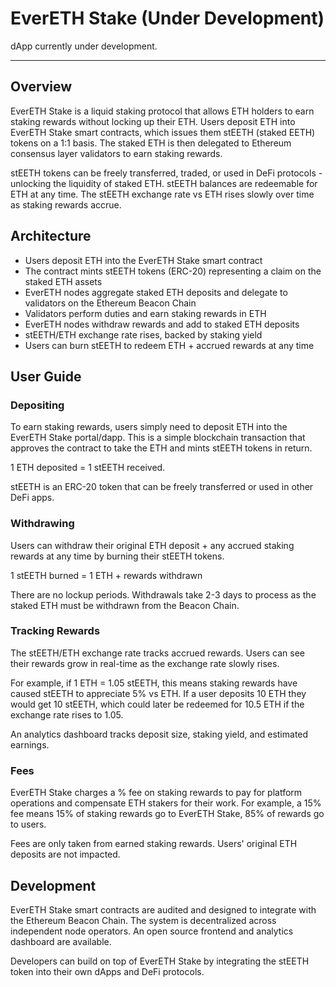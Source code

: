 # EverETH Stake (Under Development)

dApp currently under development.

<hr className="home__divider" />

## Overview

EverETH Stake is a liquid staking protocol that allows ETH holders to earn staking rewards without locking up their ETH. Users deposit ETH into EverETH Stake smart contracts, which issues them stEETH (staked EETH) tokens on a 1:1 basis. The staked ETH is then delegated to Ethereum consensus layer validators to earn staking rewards.

stEETH tokens can be freely transferred, traded, or used in DeFi protocols - unlocking the liquidity of staked ETH. stEETH balances are redeemable for ETH at any time. The stEETH exchange rate vs ETH rises slowly over time as staking rewards accrue. 

## Architecture

- Users deposit ETH into the EverETH Stake smart contract  
- The contract mints stEETH tokens (ERC-20) representing a claim on the staked ETH assets
- EverETH nodes aggregate staked ETH deposits and delegate to validators on the Ethereum Beacon Chain 
- Validators perform duties and earn staking rewards in ETH
- EverETH nodes withdraw rewards and add to staked ETH deposits 
- stEETH/ETH exchange rate rises, backed by staking yield
- Users can burn stEETH to redeem ETH + accrued rewards at any time

## User Guide

### Depositing 

To earn staking rewards, users simply need to deposit ETH into the EverETH Stake portal/dapp. This is a simple blockchain transaction that approves the contract to take the ETH and mints stEETH tokens in return.

1 ETH deposited = 1 stEETH received. 

stEETH is an ERC-20 token that can be freely transferred or used in other DeFi apps.

### Withdrawing

Users can withdraw their original ETH deposit + any accrued staking rewards at any time by burning their stEETH tokens. 

1 stEETH burned = 1 ETH + rewards withdrawn

There are no lockup periods. Withdrawals take 2-3 days to process as the staked ETH must be withdrawn from the Beacon Chain. 

### Tracking Rewards 

The stEETH/ETH exchange rate tracks accrued rewards. Users can see their rewards grow in real-time as the exchange rate slowly rises. 

For example, if 1 ETH = 1.05 stEETH, this means staking rewards have caused stEETH to appreciate 5% vs ETH. If a user deposits 10 ETH they would get 10 stEETH, which could later be redeemed for 10.5 ETH if the exchange rate rises to 1.05.

An analytics dashboard tracks deposit size, staking yield, and estimated earnings.

### Fees

EverETH Stake charges a % fee on staking rewards to pay for platform operations and compensate ETH stakers for their work. For example, a 15% fee means 15% of staking rewards go to EverETH Stake, 85% of rewards go to users. 

Fees are only taken from earned staking rewards. Users' original ETH deposits are not impacted.

## Development

EverETH Stake smart contracts are audited and designed to integrate with the Ethereum Beacon Chain. The system is decentralized across independent node operators. An open source frontend and analytics dashboard are available. 

Developers can build on top of EverETH Stake by integrating the stEETH token into their own dApps and DeFi protocols.
